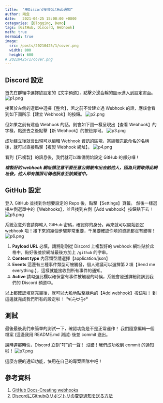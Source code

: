 ```yaml
---
title:  "用Discord接收GitHub通知"
author: 兩盒
date:   2021-04-25 15:00:00 +0800
categories: [Blogging, Demo]
tags: [GitHub, Discord, Webhook]
math: true
mermaid: true
image:  
  src: /posts/20210425/1/cover.png
  width: 800
  height: 600
# 20210425/1/cover.png
---
```


## Discord 設定

首先在群組中選擇欲設定的【文字頻道】，點擊旁邊齒輪的圖示進入到設定畫面。
![p1.png](/posts/20210425/1/p1.png)

接著於左側的選單中選擇【整合】，若之前不曾建立過 Webhook 的話，應該會看到如下圖所示【建立 Webhook】的按鈕。
![p2.png](/posts/20210425/1/p2.png)

但如果之前有建過 Webhook 的話，則會如下圖一樣呈現出【查看 Webhook】的字樣，點進去之後點擊【新 Webhook】的按鈕亦可。
![p3.png](/posts/20210425/1/p3.png)

成功建立後就會出現可以編輯 Webhook 資訊的區塊，當編輯完欲命名的名稱後，就可以直接點擊【複製 Webhook 網址】。
![p4.png](/posts/20210425/1/p4.png)

看到【已複製】的訊息後，我們就可以準備開始設定 GitHub 的部分囉！

**_複製好的 webhook 網址請注意不要任意公開散布出去給他人，因為只要取得此網址後，他人即有權限可傳送訊息至該頻道中。_**



## GitHub 設定

登入 GitHub 並找到你想要設定的 Repo 後，點擊【Settings】頁籤。
然後一樣選擇左側選單中的【Webhooks】，並且找到右側【Add webhook】按鈕點下去！
![p5.png](/posts/20210425/1/p5.png)

系統沒意外會請你輸入 GitHub 密碼，確認你的身分。再來就可以開始設定 webhook 啦！接下來的幾個步驟非常重要，千萬要確認你填的資訊都沒有錯喔！
![p6.png](/posts/20210425/1/p6.png)

1. **Payload URL**
   必填，請將剛剛從 Discord 上複製好的 webhook 網址貼於此格中，貼好後並於網址最後方加上 `/github` 的字串。
2. **Content type**
   內容類型請選擇【application/json】
3. **Events**
   這邊有三種事件類型可被觸發，個人建議可以選擇第２項【Send me everything.】，這樣就能接收到所有事件的通知。
4. **Active**
   請勾選此欄以確保當有事件被觸發的時候，系統會發送詳細資訊到我們的 Discord 頻道中。

以上都確認填寫完畢後，就可以大膽地點擊綠色的【Add webhook】按鈕啦！
到這邊就完成我們所有的設定啦！ ⁽⁽٩(๑˃̶͈̀ ᗨ ˂̶͈́)۶⁾⁾

## 測試

最後最後我們來簡單的測試一下，確認功能是不是正常運作！
我們隨意編輯一個檔案 (這邊我用 README.md 測試) 後並 commit 送出。

說時遲那時快，Discord 立刻"叮"的一聲！
沒錯！我們成功收到 commit 的通知啦！
![p7.png](/posts/20210425/1/p7.png)

這麼方便的通知功能，快用在自己的專案團隊中吧！

## 參考資料
1. [GitHub Docs-Creating webhooks](https://docs.github.com/en/developers/webhooks-and-events/creating-webhooks)
2. [DiscordにGithubのリポジトリの変更通知を送る方法](https://qiita.com/Papillon6814/items/7bfd95cbd1b5a80afb92)